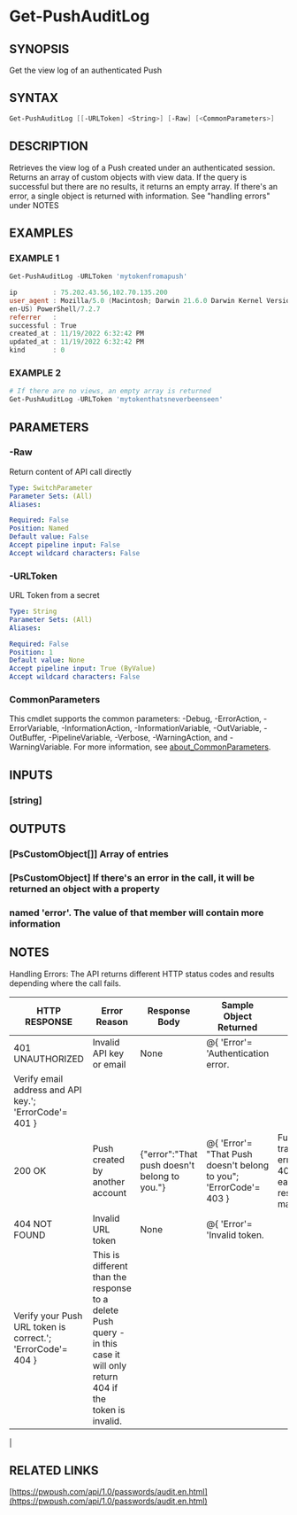 ﻿---
external help file: PassPushPosh-help.xml
Module Name: PassPushPosh
online version: https://pwpush.com/api/1.0/passwords/audit.en.html
schema: 2.0.0
---

# Get-PushAuditLog

## SYNOPSIS

Get the view log of an authenticated Push

## SYNTAX

```powershell
Get-PushAuditLog [[-URLToken] <String>] [-Raw] [<CommonParameters>]
```

## DESCRIPTION

Retrieves the view log of a Push created under an authenticated session.
Returns an array of custom objects with view data.
If the query is
successful but there are no results, it returns an empty array.
If there's an error, a single object is returned with information.
See "handling errors" under NOTES

## EXAMPLES

### EXAMPLE 1

```powershell
Get-PushAuditLog -URLToken 'mytokenfromapush'

ip         : 75.202.43.56,102.70.135.200
user_agent : Mozilla/5.0 (Macintosh; Darwin 21.6.0 Darwin Kernel Version 21.6.0: Mon Aug 22 20:20:05 PDT 2022; root:xnu-8020.140.49~2/RELEASE_ARM64_T8101;
en-US) PowerShell/7.2.7
referrer   :
successful : True
created_at : 11/19/2022 6:32:42 PM
updated_at : 11/19/2022 6:32:42 PM
kind       : 0
```

### EXAMPLE 2

```powershell
# If there are no views, an empty array is returned
Get-PushAuditLog -URLToken 'mytokenthatsneverbeenseen'
```

## PARAMETERS

### -Raw

Return content of API call directly

```yaml
Type: SwitchParameter
Parameter Sets: (All)
Aliases:

Required: False
Position: Named
Default value: False
Accept pipeline input: False
Accept wildcard characters: False
```

### -URLToken

URL Token from a secret

```yaml
Type: String
Parameter Sets: (All)
Aliases:

Required: False
Position: 1
Default value: None
Accept pipeline input: True (ByValue)
Accept wildcard characters: False
```

### CommonParameters

This cmdlet supports the common parameters: -Debug, -ErrorAction, -ErrorVariable, -InformationAction, -InformationVariable, -OutVariable, -OutBuffer, -PipelineVariable, -Verbose, -WarningAction, and -WarningVariable. For more information, see [about_CommonParameters](http://go.microsoft.com/fwlink/?LinkID=113216).

## INPUTS

### [string]

## OUTPUTS

### [PsCustomObject[]] Array of entries

### [PsCustomObject] If there's an error in the call, it will be returned an object with a property

### named 'error'.  The value of that member will contain more information

## NOTES

Handling Errors:
The API returns different HTTP status codes and results depending where the
call fails.

|  HTTP RESPONSE   |            Error Reason         |                Response Body                 |                                    Sample Object Returned                                  |                                                             Note                                                           |
|------------------|---------------------------------|----------------------------------------------|--------------------------------------------------------------------------------------------|----------------------------------------------------------------------------------------------------------------------------|
| 401 UNAUTHORIZED | Invalid API key or email        | None                                         | @{ 'Error'= 'Authentication error.
Verify email address and API key.'; 'ErrorCode'= 401 }  |                                                                                                                            |
| 200 OK           | Push created by another account | {"error":"That push doesn't belong to you."} | @{ 'Error'= "That Push doesn't belong to you"; 'ErrorCode'= 403 }                          | Function transforms error code to 403 to allow easier response management                                                  |
| 404 NOT FOUND    | Invalid URL token               | None                                         | @{ 'Error'= 'Invalid token.
Verify your Push URL token is correct.'; 'ErrorCode'= 404 }    | This is different than the response to a delete Push query - in this case it will only return 404 if the token is invalid.
|

## RELATED LINKS

[https://pwpush.com/api/1.0/passwords/audit.en.html](https://pwpush.com/api/1.0/passwords/audit.en.html)
